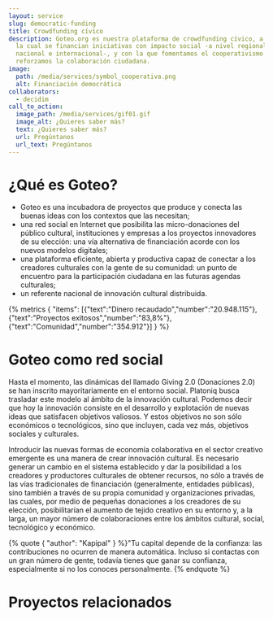 ```yaml
---
layout: service
slug: democratic-funding
title: Crowdfunding cívico
description: Goteo.org es nuestra plataforma de crowdfunding cívico, a través de
  la cual se financian iniciativas con impacto social -a nivel regional,
  nacional e internacional-, y con la que fomentamos el cooperativismo y
  reforzamos la colaboración ciudadana.
image:
  path: /media/services/symbol_cooperativa.png
  alt: Financiación democrática
collaborators:
  - decidim
call_to_action:
  image_path: /media/services/gif01.gif
  image_alt: ¿Quieres saber más?
  text: ¿Quieres saber más?
  url: Pregúntanos
  url_text: Pregúntanos
---
```

# ¿Qué es Goteo?

* Goteo es una incubadora de proyectos que produce y conecta las buenas ideas con los contextos que las necesitan;
* una red social en Internet que posibilita las micro-donaciones del público cultural, instituciones y empresas a los proyectos innovadores de su elección: una vía alternativa de financiación acorde con los nuevos modelos digitales;
* una plataforma eficiente, abierta y productiva capaz de conectar a los creadores culturales con la gente de su comunidad: un punto de encuentro para la participación ciudadana en las futuras agendas culturales;
* un referente nacional de innovación cultural distribuida.

{% metrics { "items": [{"text":"Dinero recaudado","number":"20.948.115"},{"text":"Proyectos exitosos","number":"83,8%"},{"text":"Comunidad","number":"354.912"}] } %}

# Goteo como red social

Hasta el momento, las dinámicas del llamado Giving 2.0 (Donaciones 2.0) se han inscrito mayoritariamente en el entorno social. Platoniq busca trasladar este modelo al ámbito de la innovación cultural. Podemos decir que hoy la innovación consiste en el desarrollo y explotación de nuevas ideas que satisfacen objetivos valiosos. Y estos objetivos no son sólo económicos o tecnológicos, sino que incluyen, cada vez más, objetivos sociales y culturales.

Introducir las nuevas formas de economía colaborativa en el sector creativo emergente es una manera de crear innovación cultural. Es necesario generar un cambio en el sistema establecido y dar la posibilidad a los creadores y productores culturales de obtener recursos, no sólo a través de las vías tradicionales de financiación (generalmente, entidades públicas), sino también a través de su propia comunidad y organizaciones privadas, las cuales, por medio de pequeñas donaciones a los creadores de su elección, posibilitarían el aumento de tejido creativo en su entorno y, a la larga, un mayor número de colaboraciones entre los ámbitos cultural, social, tecnológico y económico.

{% quote { "author": "Kapipal" } %}"Tu capital depende de la confianza: las contribuciones no ocurren de manera automática. Incluso si contactas con un gran número de gente, todavía tienes que ganar su confianza, especialmente si no los conoces personalmente. {% endquote %}

# Proyectos relacionados
